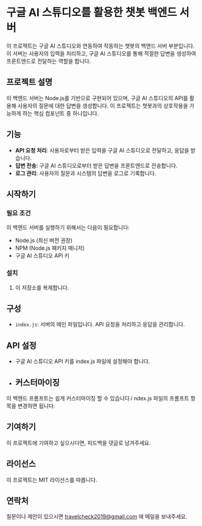 # 구글 AI 스튜디오를 활용한 챗봇 백엔드 서버

이 프로젝트는 구글 AI 스튜디오와 연동하여 작동하는 챗봇의 백엔드 서버 부분입니다. 이 서버는 사용자의 입력을 처리하고, 구글 AI 스튜디오를 통해 적절한 답변을 생성하여 프론트엔드로 전달하는 역할을 합니다.

## 프로젝트 설명

이 백엔드 서버는 Node.js를 기반으로 구현되어 있으며, 구글 AI 스튜디오의 API를 활용해 사용자의 질문에 대한 답변을 생성합니다. 이 프로젝트는 챗봇과의 상호작용을 가능하게 하는 핵심 컴포넌트 중 하나입니다.

## 기능

- **API 요청 처리**: 사용자로부터 받은 입력을 구글 AI 스튜디오로 전달하고, 응답을 받습니다.
- **답변 전송**: 구글 AI 스튜디오로부터 받은 답변을 프론트엔드로 전송합니다.
- **로그 관리**: 사용자의 질문과 시스템의 답변을 로그로 기록합니다.

## 시작하기

### 필요 조건

이 백엔드 서버를 실행하기 위해서는 다음이 필요합니다:

- Node.js (최신 버전 권장)
- NPM (Node.js 패키지 매니저)
- 구글 AI 스튜디오 API 키

### 설치

1. 이 저장소를 복제합니다.


## 구성

- `index.js`: 서버의 메인 파일입니다. API 요청을 처리하고 응답을 관리합니다.

## API 설정

- 구글 AI 스튜디오 API 키를 index.js 파일에 설정해야 합니다.

- ## 커스터마이징

이 백엔드 프롬프트는 쉽게 커스터마이징 할 수 있습니다.i
ndex.js 파일의 프롬프트 항목을 변경하면 됩니다.

## 기여하기

이 프로젝트에 기여하고 싶으시다면, 피드백을 댓글로 남겨주세요.

## 라이선스

이 프로젝트는 MIT 라이선스를 따릅니다.  

## 연락처

질문이나 제안이 있으시면 travelcheck2019@gmail.com 에 메일을 보내주세요.
